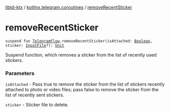 [libtd-ktx](../index.md) / [kotlinx.telegram.coroutines](index.md) / [removeRecentSticker](./remove-recent-sticker.md)

# removeRecentSticker

`suspend fun `[`TelegramFlow`](../kotlinx.telegram.core/-telegram-flow/index.md)`.removeRecentSticker(isAttached: `[`Boolean`](https://kotlinlang.org/api/latest/jvm/stdlib/kotlin/-boolean/index.html)`, sticker: `[`InputFile`](https://tdlibx.github.io/td/docs/org/drinkless/td/libcore/telegram/TdApi.InputFile.html)`?): `[`Unit`](https://kotlinlang.org/api/latest/jvm/stdlib/kotlin/-unit/index.html)

Suspend function, which removes a sticker from the list of recently used stickers.

### Parameters

`isAttached` - Pass true to remove the sticker from the list of stickers recently attached to
photo or video files; pass false to remove the sticker from the list of recently sent stickers.

`sticker` - Sticker file to delete.
